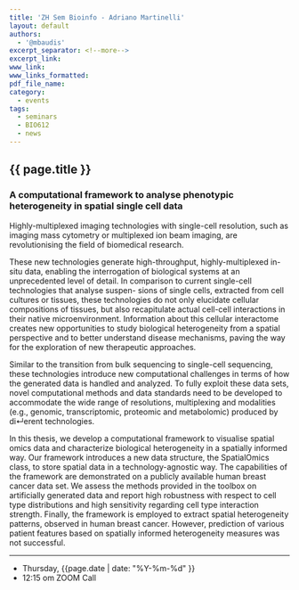 ```yaml
---
title: 'ZH Sem Bioinfo - Adriano Martinelli'
layout: default
authors:
  - '@mbaudis'
excerpt_separator: <!--more-->
excerpt_link:
www_link:
www_links_formatted:
pdf_file_name:
category:
  - events
tags:
  - seminars
  - BIO612
  - news
---
```


## {{ page.title }}

### A computational framework to analyse phenotypic heterogeneity in spatial single cell data

Highly-multiplexed imaging technologies with single-cell resolution, such as imaging mass cytometry or multiplexed ion beam imaging, are revolutionising the field of biomedical research.
<!--more-->
These new technologies generate high-throughput, highly-multiplexed in-situ data, enabling the interrogation of biological systems at an unprecedented level of detail. In comparison to current single-cell technologies that analyse suspen- sions of single cells, extracted from cell cultures or tissues, these technologies do not only elucidate cellular compositions of tissues, but also recapitulate actual cell-cell interactions in their native microenvironment. Information about this cellular interactome creates new opportunities to study biological heterogeneity from a spatial perspective and to better understand disease mechanisms, paving the way for the exploration of new therapeutic approaches.

Similar to the transition from bulk sequencing to single-cell sequencing, these technologies introduce new computational challenges in terms of how the generated data is handled and analyzed. To fully exploit these data sets, novel computational methods and data standards need to be developed to accommodate the wide range of resolutions, multiplexing and modalities (e.g., genomic, transcriptomic, proteomic and metabolomic) produced by di↵erent technologies.

In this thesis, we develop a computational framework to visualise spatial omics data and characterize biological heterogeneity in a spatially informed way. Our framework introduces a new data structure, the SpatialOmics class, to store spatial data in a technology-agnostic way. The capabilities of the framework are demonstrated on a publicly available human breast cancer data set. We assess the methods provided in the toolbox on artificially generated data and report high robustness with respect to cell type distributions and high sensitivity regarding cell type interaction strength. Finally, the framework is employed to extract spatial heterogeneity patterns, observed in human breast cancer. However, prediction of various patient features based on spatially informed heterogeneity measures was not successful.

----

* Thursday, {{page.date | date: "%Y-%m-%d" }}
* 12:15 om  ZOOM Call
